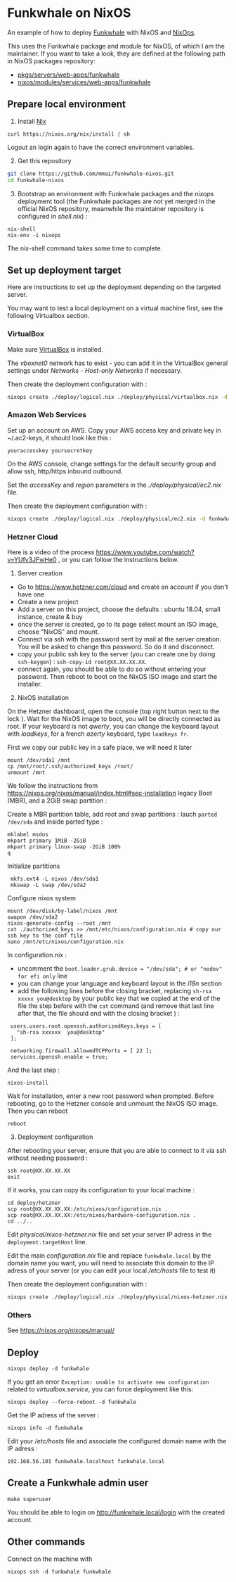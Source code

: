 # Funkwhale on NixOS

An example of how to deploy [Funkwhale](https://funkwhale.audio/) with NixOS and [NixOps](https://nixos.org/nixops/).

This uses the Funkwhale package and module for NixOS, of which I am the maintainer. If you want to take a look, they are defined at the following path in NixOS packages repository:
- [pkgs/servers/web-apps/funkwhale](https://github.com/mmai/nixpkgs/tree/funkwhale/pkgs/servers/web-apps/funkwhale)
- [nixos/modules/services/web-apps/funkwhale](https://github.com/mmai/nixpkgs/tree/funkwhale/nixos/modules/services/web-apps/funkwhale)

## Prepare local environment 

1. Install [Nix](https://nixos.org/nix/)

  ```
  curl https://nixos.org/nix/install | sh
  ```

  Logout an login again to have the correct environment variables.
  
2. Get this repository

  ```bash
  git clone https://github.com/mmai/funkwhale-nixos.git
  cd funkwhale-nixos
  ```
  
3. Bootstrap an environment with Funkwhale packages and the _nixops_ deployment tool (the Funkwhale packages are not yet merged in the official NixOS repository, meanwhile the maintainer repository is configured in _shell.nix_) :

  ```
  nix-shell
  nix-env -i nixops
  ```

  The nix-shell command takes some time to complete.

## Set up deployment target

Here are instructions to set up the deployment depending on the targeted server.

You may want to test a local deployment on a virtual machine first, see the following Virtualbox section. 

### VirtualBox

Make sure [VirtualBox](https://www.virtualbox.org/) is installed.

The _vboxnet0_ network has to exist - you can add it in the VirtualBox general settings under _Networks - Host-only Networks_ if necessary.

Then create the deployment configuration with :

```bash
nixops create ./deploy/logical.nix ./deploy/physical/virtualbox.nix -d funkwhale
```

### Amazon Web Services

Set up an account on AWS. Copy your AWS access key and private key in ~/.ac2-keys, it should look like this :

```
youraccesskey yoursecretkey
```

On the AWS console, change settings for the default security group and allow ssh, http/https  inbound outbound.

Set the _accessKey_ and _region_ parameters in the _./deploy/physical/ec2.nix_ file.

Then create the deployment configuration with :

```bash
nixops create ./deploy/logical.nix ./deploy/physical/ec2.nix -d funkwhale
```
### Hetzner Cloud

Here is a video of the process https://www.youtube.com/watch?v=YUfv3JFwHe0 , or you can follow the instructions below.

1. Server creation

  - Go to https://www.hetzner.com/cloud and create an account if you don't have one
  - Create a new project 
  - Add a server on this project, choose the defaults : ubuntu 18.04, small instance, create & buy
  - once the server is created, go to its page select mount an ISO image, choose "NixOS" and mount.
  - Connect via ssh with the password sent by mail at the server creation. You will be asked to change this password. So do it and disconnect.
  - copy your public ssh key to the server (you can create one by doing `ssh-keygen`) : `ssh-copy-id root@XX.XX.XX.XX`.
  - connect again, you should be able to do so without entering your password. Then reboot to boot on the NixOS ISO image and start the installer.

2. NixOS installation

On the Hetzner dashboard, open the console (top right button next to the lock ). Wait for the NixOS image to boot, you will be directly connected as root. 
If your keyboard is not _qwerty_, you can change the keyboard layout with _loadkeys_, for a french _azerty_ keyboard, type `loadkeys fr`.

First we copy our public key in a safe place, we will need it later 
  ```
  mount /dev/sda1 /mnt
  cp /mnt/root/.ssh/authorized_keys /root/
  unmount /mnt
  ```

We follow the instructions from https://nixos.org/nixos/manual/index.html#sec-installation legacy Boot (MBR), and a 2GiB swap partition :

Create a MBR partition table, add root and swap partitions : lauch `parted /dev/sda` and inside parted type :
    
    mklabel msdos
    mkpart primary 1MiB -2GiB
    mkpart primary linux-swap -2GiB 100%
    q
   
Initialize partitions

     mkfs.ext4 -L nixos /dev/sda1
     mkswap -L swap /dev/sda2


Configure nixos system

    mount /dev/disk/by-label/nixos /mnt
    swapon /dev/sda2
    nixos-generate-config --root /mnt
    cat ./authorized_keys >> /mnt/etc/nixos/configuration.nix # copy our ssh key to the conf file
    nano /mnt/etc/nixos/configuration.nix

In configuration.nix :
    
   - uncomment the `boot.loader.grub.device = "/dev/sda"; # or "nodev" for efi only` line
   - you can change your language and keyboard layout in the _i18n_ section
   - add the following lines before the closing bracket, replacing `sh-rsa xxxxx you@desktop` by your public key that we copied at the end of the file the step before with the `cat` command  (and remove that last line after that, the file should end with the closing bracket ) :
   
   ``` 
    users.users.root.openssh.authorizedKeys.keys = [
      "sh-rsa xxxxxx  you@desktop"
    ];

    networking.firewall.allowedTCPPorts = [ 22 ];
    services.openssh.enable = true;
  ```

And the last step :
  
  ```
  nixos-install
  ```
  
Wait for installation, enter a new root password when prompted.
Before rebooting, go to the Hetzner console and unmount the NixOS ISO image. Then you can reboot 
  
  ```
  reboot
  ```

3. Deployment configuration

After rebooting your server, ensure that you are able to connect to it via ssh without needing password :
```
ssh root@XX.XX.XX.XX
exit
```

If it works, you can copy its configuration to your local machine :
```
cd deploy/hetzner
scp root@XX.XX.XX.XX:/etc/nixos/configuration.nix .
scp root@XX.XX.XX.XX:/etc/nixos/hardware-configuration.nix .
cd ../..
```

Edit _physical/nixos-hetzner.nix_ file and set your server IP adress in the `deployment.targetHost` line.

Edit the main _configuration.nix_ file and replace `funkwhale.local` by the domain name you want, you will need to associate this domain to the IP adress of your server (or you can edit your local _/etc/hosts_ file to test it)

Then create the deployment configuration with :

```bash
nixops create ./deploy/logical.nix ./deploy/physical/nixos-hetzner.nix -d funkwhale
```

### Others

See https://nixos.org/nixops/manual/

## Deploy

```
nixops deploy -d funkwhale
```

If you get an error `Exception: unable to activate new configuration` related to _virtualbox.service_, you can force deployment like this: 

```
nixops deploy --force-reboot -d funkwhale
```

Get the IP adress of the server :
```
nixops info -d funkwhale
```

Edit your _/etc/hosts_ file and associate the configured domain name with the IP adress :
```
192.168.56.101 funkwhale.localhost funkwhale.local
```

## Create a Funkwhale admin user

```
make superuser
```

You should be able to login on http://funkwhale.local/login with the created account.

## Other commands

Connect on the machine with
```
nixops ssh -d funkwhale funkwhale
```

